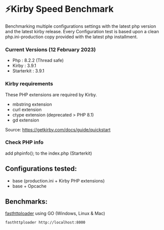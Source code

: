 # ⚡️Kirby Speed Benchmark

Benchmarking multiple configurations settings with the latest php version and the latest kirby release. Every Configuration test is based upon a clean php.ini-production
copy provided with the latest php installment.

### Current Versions (12 February 2023)

- Php : 8.2.2 (Thread safe)
- Kirby : 3.9.1
- Starterkit : 3.9.1

### Kirby requirements

These PHP extensions are required by Kirby.

- mbstring extension
- curl extension
- ctype extension (deprecated > PHP 8.1)
- gd extension

Source: https://getkirby.com/docs/guide/quickstart

### Check PHP info

add phpinfo(); to the index.php (Starterkit)

## Configurations tested:

- base (production.ini + Kirby PHP extensions)
- base + Opcache

## Benchmarks:

[fasthttploader](https://github.com/GeorgeLuo/fasthttploader) using GO (Windows, Linux & Mac)

```
fasthttploader http://localhost:8000
```
